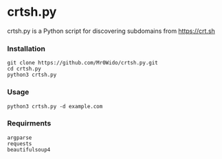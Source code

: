 # crtsh.py
crtsh.py is a Python script for discovering subdomains from https://crt.sh

### Installation

```
git clone https://github.com/Mr0Wido/crtsh.py.git
cd crtsh.py
python3 crtsh.py
```

### Usage

```
python3 crtsh.py -d example.com
```

### Requirments

```
argparse
requests
beautifulsoup4
```

